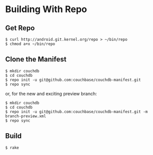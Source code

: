 # Building With Repo

## Get Repo

    $ curl http://android.git.kernel.org/repo > ~/bin/repo
    $ chmod a+x ~/bin/repo

## Clone the Manifest

    $ mkdir couchdb
    $ cd couchdb
    $ repo init -u git@github.com:couchbase/couchdb-manifest.git
    $ repo sync

or, for the new and exciting preview branch:

    $ mkdir couchdb
    $ cd couchdb
    $ repo init -u git@github.com:couchbase/couchdb-manifest.git -m branch-preview.xml
    $ repo sync

## Build

    $ rake
